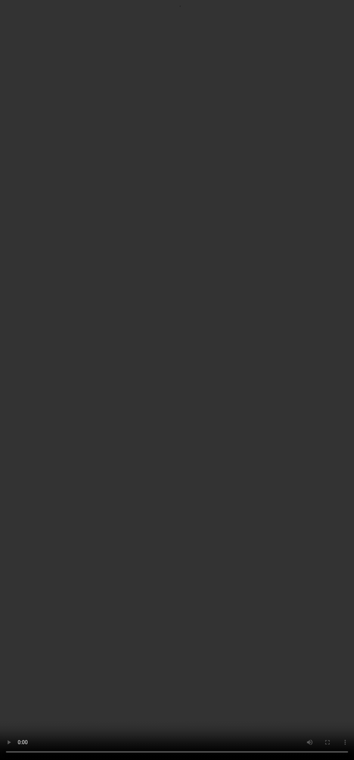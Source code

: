# Rubric 5: Content Completeness

<video src="${PRIVATE_CONTENT_COMPLETENESS_VIDEO}" frameborder="0" allowfullscreen style="position: absolute; top: 0; left: 0; width: 100%; height: 100%; border: none; object-fit: cover;" controls="" controlslist="nodownload nofullscreen" style="width: 100%" />

**Intent of Content Completeness:**

The goal of completeness is to ensure that the response provides all the necessary information and details required to fully address the user’s intention.&#x20;

A complete response should not omit any important content that would leave the user’s query unsatisfied and adds content like *summaries, suggestions, considerations* to create more value for the user.&#x20;

Look at the table below for the categories of this rubric.

**How should you approach this rubric?**

1. The focus of this rubric is the RESPONSE
2. Identify the components of the query
3. Check if the response answers each part of the query

| Category         | Criteria                                                                                                                                                                                            |
| ---------------- | --------------------------------------------------------------------------------------------------------------------------------------------------------------------------------------------------- |
| **No issues**    | The response gives enough information and sufficient detail to helpfully fulfil the prompt; there is no important content missing.                                                                  |
| **Minor Issues** | There is some relevant information that is missing the response, reducing its helpfulness. For example, the response might be technically correct but far too short, leaving the user dissatisfied. |
| **Major Issues** | Necessary information is missing to such an extent that the response does not at all fulfil the user’s intent.                                                                                      |